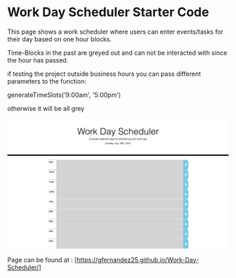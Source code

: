 # Work Day Scheduler Starter Code

This page shows a work scheduler where users can enter events/tasks for their day based on one hour blocks.

Time-Blocks in the past are greyed out and can not be interacted with since the hour has passed.

if testing the project outside business hours you can pass different parameters to the function:

generateTimeSlots('9:00am', '5:00pm')

otherwise it will be all grey

![ScreenShot](assets/images/WorkDay-Scheduler.png)

Page can be found at : [https://gfernandez25.github.io/Work-Day-Scheduler/]
